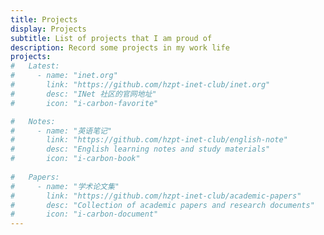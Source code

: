 ```yaml
---
title: Projects
display: Projects
subtitle: List of projects that I am proud of
description: Record some projects in my work life
projects:
#   Latest:
#     - name: "inet.org"
#       link: "https://github.com/hzpt-inet-club/inet.org"
#       desc: "INet 社区的官网地址"
#       icon: "i-carbon-favorite"

#   Notes:
#     - name: "英语笔记"
#       link: "https://github.com/hzpt-inet-club/english-note"
#       desc: "English learning notes and study materials"
#       icon: "i-carbon-book"
      
#   Papers:
#     - name: "学术论文集"
#       link: "https://github.com/hzpt-inet-club/academic-papers"
#       desc: "Collection of academic papers and research documents"
#       icon: "i-carbon-document"
---
```


<ListProjects :projects="frontmatter.projects"/>
